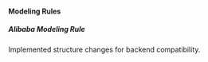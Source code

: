 #### Modeling Rules
##### Alibaba Modeling Rule
Implemented structure changes for backend compatibility.